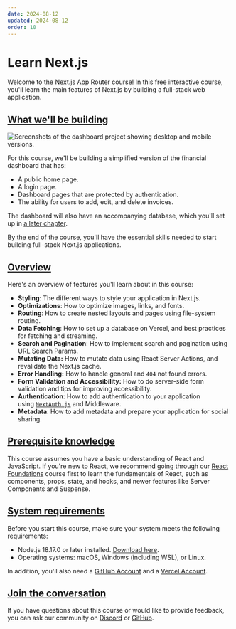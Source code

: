 ```yaml
---
date: 2024-08-12
updated: 2024-08-12
order: 10
---
```

# Learn Next.js

Welcome to the Next.js App Router course! In this free interactive course, you'll learn the main features of Next.js by building a full-stack web application.

## [What we'll be building](https://nextjs.org/learn/dashboard-app#what-well-be-building)

![Screenshots of the dashboard project showing desktop and mobile versions.](https://nextjs.org/_next/image?url=%2Flearn%2Fdark%2Fdashboard.png&w=3840&q=75)

For this course, we'll be building a simplified version of the financial dashboard that has:

- A public home page.
- A login page.
- Dashboard pages that are protected by authentication.
- The ability for users to add, edit, and delete invoices.

The dashboard will also have an accompanying database, which you'll set up in [a later chapter](https://nextjs.org/learn/dashboard-app/setting-up-your-database).

By the end of the course, you'll have the essential skills needed to start building full-stack Next.js applications.

## [Overview](https://nextjs.org/learn/dashboard-app#overview)

Here's an overview of features you'll learn about in this course:

- **Styling**: The different ways to style your application in Next.js.
- **Optimizations**: How to optimize images, links, and fonts.
- **Routing**: How to create nested layouts and pages using file-system routing.
- **Data Fetching**: How to set up a database on Vercel, and best practices for fetching and streaming.
- **Search and Pagination**: How to implement search and pagination using URL Search Params.
- **Mutating Data:** How to mutate data using React Server Actions, and revalidate the Next.js cache.
- **Error Handling:** How to handle general and `404` not found errors.
- **Form Validation and Accessibility:** How to do server-side form validation and tips for improving accessibility.
- **Authentication**: How to add authentication to your application using [`NextAuth.js`](https://next-auth.js.org/) and Middleware.
- **Metadata**: How to add metadata and prepare your application for social sharing.

## [Prerequisite knowledge](https://nextjs.org/learn/dashboard-app#prerequisite-knowledge)

This course assumes you have a basic understanding of React and JavaScript. If you're new to React, we recommend going through our [React Foundations](https://nextjs.org/learn/react-foundations) course first to learn the fundamentals of React, such as components, props, state, and hooks, and newer features like Server Components and Suspense.

## [System requirements](https://nextjs.org/learn/dashboard-app#system-requirements)

Before you start this course, make sure your system meets the following requirements:

- Node.js 18.17.0 or later installed. [Download here](https://nodejs.org/en).
- Operating systems: macOS, Windows (including WSL), or Linux.

In addition, you'll also need a [GitHub Account](https://github.com/join/) and a [Vercel Account](https://vercel.com/signup).

## [Join the conversation](https://nextjs.org/learn/dashboard-app#join-the-conversation)

If you have questions about this course or would like to provide feedback, you can ask our community on [Discord](https://discord.com/invite/Q3AsD4efFC) or [GitHub](https://github.com/vercel/next-learn).